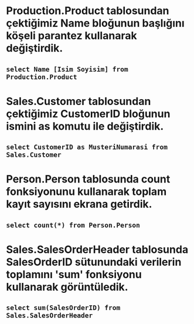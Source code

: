 # Production.Product tablosundan çektiğimiz Name bloğunun başlığını köşeli parantez kullanarak değiştirdik.

## `select Name [Isim Soyisim] from Production.Product `

# Sales.Customer tablosundan çektiğimiz CustomerID bloğunun ismini as komutu ile değiştirdik.

## `select CustomerID as MusteriNumarasi from Sales.Customer `

# Person.Person tablosunda count fonksiyonunu kullanarak toplam kayıt sayısını ekrana getirdik.

## `select count(*) from Person.Person `

# Sales.SalesOrderHeader tablosunda SalesOrderID sütunundaki verilerin toplamını 'sum' fonksiyonu kullanarak görüntüledik.

## `select sum(SalesOrderID) from Sales.SalesOrderHeader `
